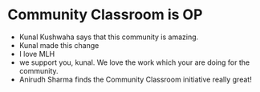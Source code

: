 # Community Classroom is OP

- Kunal Kushwaha says that this community is amazing.
- Kunal made this change
- I love MLH
- we support you, kunal. We love the work which your are doing for the community.
- Anirudh Sharma finds the Community Classroom initiative really great!
